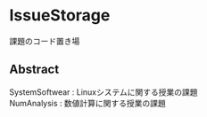 # IssueStorage
課題のコード置き場

## Abstract
SystemSoftwear : Linuxシステムに関する授業の課題  
NumAnalysis : 数値計算に関する授業の課題
